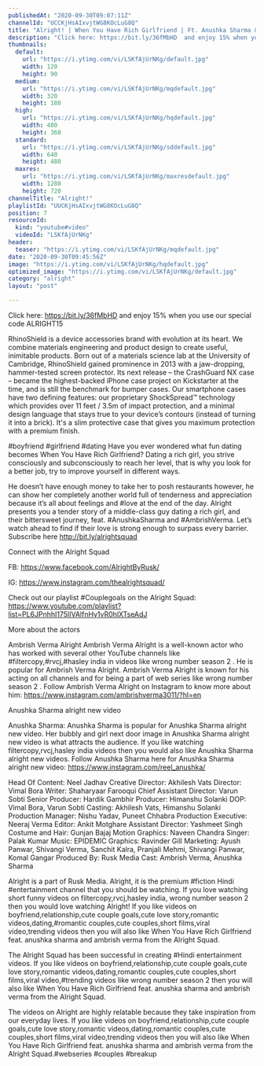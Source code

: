```yaml
---
publishedAt: "2020-09-30T09:07:11Z"
channelId: "UCCKjHsAIxvjtWG8KOcLuG8Q"
title: "Alright! | When You Have Rich Girlfriend | Ft. Anushka Sharma & Ambrish Verma"
description: "Click here: https://bit.ly/36fMbHD  and enjoy 15% when you use our special code ALRIGHT15\n\nRhinoShield is a device accessories brand with evolution at its heart. We combine materials engineering and product design to create useful, inimitable products. Born out of a materials science lab at the University of Cambridge, RhinoShield gained prominence in 2013 with a jaw-dropping, hammer-tested screen protector. Its next release – the CrashGuard NX case – became the highest-backed iPhone case project on Kickstarter at the time, and is still the benchmark for bumper cases. Our smartphone cases have two defining features: our proprietary ShockSpread™️ technology which provides over 11 feet / 3.5m of impact protection, and a minimal design language that stays true to your device’s contours (instead of turning it into a brick). It's a slim protective case that gives you maximum protection with a premium finish. \n\n#boyfriend #girlfriend #dating\nHave you ever wondered what fun dating becomes When You Have Rich Girlfriend? Dating a rich girl, you strive consciously and subconsciously to reach her level, that is why you look for a better job, try to improve yourself in different ways.\n\nHe doesn’t have enough money to take her to posh restaurants however, he can show her completely another world full of tenderness and appreciation because it’s all about feelings and #love at the end of the day. Alright presents you a tender story of a middle-class guy dating a rich girl, and their bittersweet journey, feat. #AnushkaSharma and #AmbrishVerma. Let’s watch ahead to find if their love is strong enough to surpass every barrier. Subscribe here http://bit.ly/alrightsquad\n\nConnect with the Alright Squad\n\nFB: https://www.facebook.com/AlrightByRusk/\n\nIG: https://www.instagram.com/thealrightsquad/\n\nCheck out our playlist #Couplegoals on the Alright Squad: https://www.youtube.com/playlist?list=PL6JPnhhI175lIVAlfnHy1vR0hlXTseAdJ\n\nMore about the actors\n\nAmbrish Verma Alright\nAmbrish Verma Alright is a well-known actor who has worked with several other YouTube channels like #filtercopy,#rvcj,#hasley india in videos like wrong number season 2 . He is popular for Ambrish Verma Alright.  Ambrish Verma Alright is known for his acting on all channels and for being a part of web series like wrong number season 2 . Follow Ambrish Verma Alright on Instagram to know more about him: https://www.instagram.com/ambrishverma3011/?hl=en\n\nAnushka Sharma alright new video\n\nAnushka Sharma: Anushka Sharma  is popular for Anushka Sharma alright new video. Her bubbly and girl next door image in Anushka Sharma alright new video is what attracts the audience. If you like watching filtercopy,rvcj,hasley india videos then you would also like Anushka Sharma alright new videos. Follow Anushka Sharma here for Anushka Sharma alright new video: https://www.instagram.com/reel_anushka/\n\nHead Of Content: Neel Jadhav\nCreative Director: Akhilesh Vats\nDirector: Vimal Bora\nWriter: Shaharyaar Farooqui\nChief Assistant Director: Varun Sobti\nSenior Producer: Hardik Gambhir\nProducer: Himanshu Solanki\n DOP: Vimal Bora, Varun Sobti\nCasting: Akhilesh Vats, Himanshu Solanki\nProduction Manager: Nishu Yadav, Puneet Chhabra\nProduction Executive: Neeraj Verma\nEditor: Ankit Motghare\nAssistant Director: Yashmeet Singh\nCostume and Hair: Gunjan Bajaj\nMotion Graphics: Naveen Chandra\nSinger: Palak Kumar\nMusic: EPIDEMIC \nGraphics: Ravinder Gill\nMarketing: Ayush Panwar, Shivangi Verma, Sanchit Kalra, Pranjali Mehmi, Shivangi Panwar, Komal Gangar\nProduced By:  Rusk Media\nCast: Ambrish Verma, Anushka Sharma\n\nAlright is a part of Rusk Media. Alright, it is the premium #fiction Hindi #entertainment channel that you should be watching. If you love watching short funny videos on filtercopy,rvcj,hasley india, wrong number season 2 then you would love watching Alright! If you like videos on boyfriend,relationship,cute couple goals,cute love story,romantic videos,dating,#romantic couples,cute couples,short films,viral video,trending videos then you will also like When You Have Rich Girlfriend feat. anushka sharma and ambrish verma from the Alright Squad.\n\nThe Alright Squad has been successful in creating #Hindi entertainment videos. If you like videos on boyfriend,relationship,cute couple goals,cute love story,romantic videos,dating,romantic couples,cute couples,short films,viral video,#trending videos like wrong number season 2 then you will also like When You Have Rich Girlfriend feat. anushka sharma and ambrish verma from the Alright Squad.\n\nThe videos on Alright are highly relatable because they take inspiration from our everyday lives. If you like videos on boyfriend,relationship,cute couple goals,cute love story,romantic videos,dating,romantic couples,cute couples,short films,viral video,trending videos then you will also like When You Have Rich Girlfriend feat. anushka sharma and ambrish verma from the Alright Squad.#webseries #couples #breakup"
thumbnails:
  default:
    url: "https://i.ytimg.com/vi/LSKfAjUrNKg/default.jpg"
    width: 120
    height: 90
  medium:
    url: "https://i.ytimg.com/vi/LSKfAjUrNKg/mqdefault.jpg"
    width: 320
    height: 180
  high:
    url: "https://i.ytimg.com/vi/LSKfAjUrNKg/hqdefault.jpg"
    width: 480
    height: 360
  standard:
    url: "https://i.ytimg.com/vi/LSKfAjUrNKg/sddefault.jpg"
    width: 640
    height: 480
  maxres:
    url: "https://i.ytimg.com/vi/LSKfAjUrNKg/maxresdefault.jpg"
    width: 1280
    height: 720
channelTitle: "Alright!"
playlistId: "UUCKjHsAIxvjtWG8KOcLuG8Q"
position: 7
resourceId:
  kind: "youtube#video"
  videoId: "LSKfAjUrNKg"
header:
  teaser: "https://i.ytimg.com/vi/LSKfAjUrNKg/mqdefault.jpg"
date: "2020-09-30T09:45:56Z"
image: "https://i.ytimg.com/vi/LSKfAjUrNKg/hqdefault.jpg"
optimized_image: "https://i.ytimg.com/vi/LSKfAjUrNKg/default.jpg"
category: "alright"
layout: "post"

---
```

Click here: https://bit.ly/36fMbHD  and enjoy 15% when you use our special code ALRIGHT15

RhinoShield is a device accessories brand with evolution at its heart. We combine materials engineering and product design to create useful, inimitable products. Born out of a materials science lab at the University of Cambridge, RhinoShield gained prominence in 2013 with a jaw-dropping, hammer-tested screen protector. Its next release – the CrashGuard NX case – became the highest-backed iPhone case project on Kickstarter at the time, and is still the benchmark for bumper cases. Our smartphone cases have two defining features: our proprietary ShockSpread™️ technology which provides over 11 feet / 3.5m of impact protection, and a minimal design language that stays true to your device’s contours (instead of turning it into a brick). It's a slim protective case that gives you maximum protection with a premium finish. 

#boyfriend #girlfriend #dating
Have you ever wondered what fun dating becomes When You Have Rich Girlfriend? Dating a rich girl, you strive consciously and subconsciously to reach her level, that is why you look for a better job, try to improve yourself in different ways.

He doesn’t have enough money to take her to posh restaurants however, he can show her completely another world full of tenderness and appreciation because it’s all about feelings and #love at the end of the day. Alright presents you a tender story of a middle-class guy dating a rich girl, and their bittersweet journey, feat. #AnushkaSharma and #AmbrishVerma. Let’s watch ahead to find if their love is strong enough to surpass every barrier. Subscribe here http://bit.ly/alrightsquad

Connect with the Alright Squad

FB: https://www.facebook.com/AlrightByRusk/

IG: https://www.instagram.com/thealrightsquad/

Check out our playlist #Couplegoals on the Alright Squad: https://www.youtube.com/playlist?list=PL6JPnhhI175lIVAlfnHy1vR0hlXTseAdJ

More about the actors

Ambrish Verma Alright
Ambrish Verma Alright is a well-known actor who has worked with several other YouTube channels like #filtercopy,#rvcj,#hasley india in videos like wrong number season 2 . He is popular for Ambrish Verma Alright.  Ambrish Verma Alright is known for his acting on all channels and for being a part of web series like wrong number season 2 . Follow Ambrish Verma Alright on Instagram to know more about him: https://www.instagram.com/ambrishverma3011/?hl=en

Anushka Sharma alright new video

Anushka Sharma: Anushka Sharma  is popular for Anushka Sharma alright new video. Her bubbly and girl next door image in Anushka Sharma alright new video is what attracts the audience. If you like watching filtercopy,rvcj,hasley india videos then you would also like Anushka Sharma alright new videos. Follow Anushka Sharma here for Anushka Sharma alright new video: https://www.instagram.com/reel_anushka/

Head Of Content: Neel Jadhav
Creative Director: Akhilesh Vats
Director: Vimal Bora
Writer: Shaharyaar Farooqui
Chief Assistant Director: Varun Sobti
Senior Producer: Hardik Gambhir
Producer: Himanshu Solanki
 DOP: Vimal Bora, Varun Sobti
Casting: Akhilesh Vats, Himanshu Solanki
Production Manager: Nishu Yadav, Puneet Chhabra
Production Executive: Neeraj Verma
Editor: Ankit Motghare
Assistant Director: Yashmeet Singh
Costume and Hair: Gunjan Bajaj
Motion Graphics: Naveen Chandra
Singer: Palak Kumar
Music: EPIDEMIC 
Graphics: Ravinder Gill
Marketing: Ayush Panwar, Shivangi Verma, Sanchit Kalra, Pranjali Mehmi, Shivangi Panwar, Komal Gangar
Produced By:  Rusk Media
Cast: Ambrish Verma, Anushka Sharma

Alright is a part of Rusk Media. Alright, it is the premium #fiction Hindi #entertainment channel that you should be watching. If you love watching short funny videos on filtercopy,rvcj,hasley india, wrong number season 2 then you would love watching Alright! If you like videos on boyfriend,relationship,cute couple goals,cute love story,romantic videos,dating,#romantic couples,cute couples,short films,viral video,trending videos then you will also like When You Have Rich Girlfriend feat. anushka sharma and ambrish verma from the Alright Squad.

The Alright Squad has been successful in creating #Hindi entertainment videos. If you like videos on boyfriend,relationship,cute couple goals,cute love story,romantic videos,dating,romantic couples,cute couples,short films,viral video,#trending videos like wrong number season 2 then you will also like When You Have Rich Girlfriend feat. anushka sharma and ambrish verma from the Alright Squad.

The videos on Alright are highly relatable because they take inspiration from our everyday lives. If you like videos on boyfriend,relationship,cute couple goals,cute love story,romantic videos,dating,romantic couples,cute couples,short films,viral video,trending videos then you will also like When You Have Rich Girlfriend feat. anushka sharma and ambrish verma from the Alright Squad.#webseries #couples #breakup